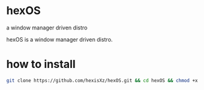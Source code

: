 # hexOS
a window manager driven distro

hexOS is a window manager driven distro.

# how to install

``` sh
git clone https://github.com/hexisXz/hexOS.git && cd hexOS && chmod +x install && ./install`

```

